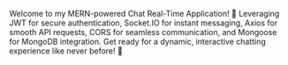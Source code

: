 Welcome to my MERN-powered Chat Real-Time Application! 🚀 Leveraging JWT for secure authentication, Socket.IO for instant messaging, Axios for smooth API requests, CORS for seamless communication, and Mongoose for MongoDB integration. Get ready for a dynamic, interactive chatting experience like never before! 💬
